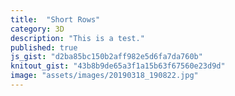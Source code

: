 ```yaml
---
title:  "Short Rows"
category: 3D
description: "This is a test."
published: true
js_gist: "d2ba85bc150b2aff982e5d6fa7da760b"
knitout_gist: "43b8b9de65a3f1a15b63f67560e23d9d"
image: "assets/images/20190318_190822.jpg"
---
```


